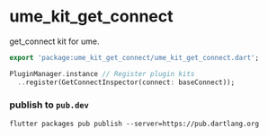 # ume_kit_get_connect

get_connect kit for ume.

```dart
export 'package:ume_kit_get_connect/ume_kit_get_connect.dart';

PluginManager.instance // Register plugin kits
  ..register(GetConnectInspector(connect: baseConnect));
```

### publish to `pub.dev`

`flutter packages pub publish --server=https://pub.dartlang.org`
